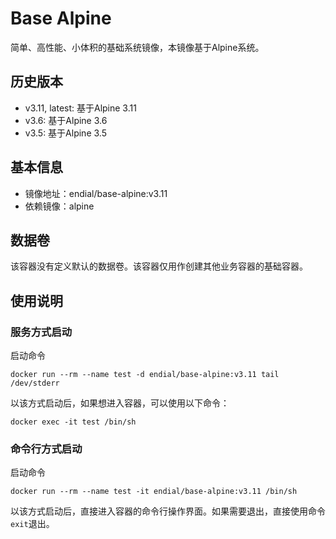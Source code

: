 # Base Alpine

简单、高性能、小体积的基础系统镜像，本镜像基于Alpine系统。



## 历史版本

* v3.11, latest: 基于Alpine 3.11
* v3.6: 基于Alpine 3.6
* v3.5: 基于Alpine 3.5




## 基本信息

* 镜像地址：endial/base-alpine:v3.11
* 依赖镜像：alpine




## 数据卷

该容器没有定义默认的数据卷。该容器仅用作创建其他业务容器的基础容器。



## 使用说明

### 服务方式启动

启动命令

```
docker run --rm --name test -d endial/base-alpine:v3.11 tail /dev/stderr
```



以该方式启动后，如果想进入容器，可以使用以下命令：

```
docker exec -it test /bin/sh
```



### 命令行方式启动

启动命令

```
docker run --rm --name test -it endial/base-alpine:v3.11 /bin/sh
```



以该方式启动后，直接进入容器的命令行操作界面。如果需要退出，直接使用命令`exit`退出。


